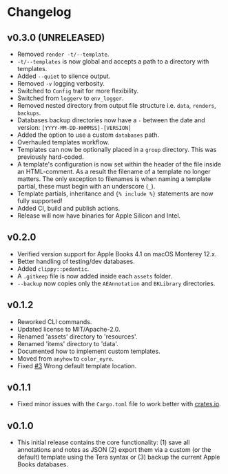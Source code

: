# Changelog

## v0.3.0 (UNRELEASED)

- Removed `render -t/--template`.
- `-t/--templates` is now global and accepts a path to a directory with
  templates.
- Added `--quiet` to silence output.
- Removed `-v` logging verbosity.
- Switched to `Config` trait for more flexibility.
- Switched from `loggerv` to `env_logger`.
- Removed nested directory from output file structure i.e. `data`, `renders`,
  `backups`.
- Databases backup directories now have a `-` between the date and version:
  `[YYYY-MM-DD-HHMMSS]-[VERSION]`
- Added the option to use a custom `databases` path.
- Overhauled templates workflow.
- Templates can now be optionally placed in a `group` directory. This was
  previously hard-coded.
- A template's configuration is now set within the header of the file inside an
  HTML-comment. As a result the filename of a template no longer matters. The
  only exception to filenames is when naming a template partial, these must
  begin with an underscore (`_`).
- Template partials, inheritance and `{% include %}` statements are now fully
  supported!
- Added CI, build and publish actions.
- Release will now have binaries for Apple Silicon and Intel.

## v0.2.0

- Verified version support for Apple Books 4.1 on macOS Monterey 12.x.
- Better handling of testing/dev databases.
- Added `clippy::pedantic`.
- A `.gitkeep` file is now added inside each `assets` folder.
- `--backup` now copies only the `AEAnnotation` and `BKLibrary` directories.

## v0.1.2

- Reworked CLI commands.
- Updated license to MIT/Apache-2.0.
- Renamed 'assets' directory to 'resources'.
- Renamed 'items' directory to 'data'.
- Documented how to implement custom templates.
- Moved from `anyhow` to `color_eyre`.
- Fixed [#3](https://github.com/tnahs/readstor/issues/3) Wrong default template
  location.

## v0.1.1

- Fixed minor issues with the `Cargo.toml` file to work better with
  [crates.io](https://crates.io).

## v0.1.0

- This initial release contains the core functionality: (1) save all annotations
  and notes as JSON (2) export them via a custom (or the default) template using
  the Tera syntax or (3) backup the current Apple Books databases.
